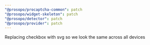 ```yaml
---
"@prosopo/procaptcha-common": patch
"@prosopo/widget-skeleton": patch
"@prosopo/detector": patch
"@prosopo/provider": patch
---
```


Replacing checkbox with svg so we look the same across all devices
  